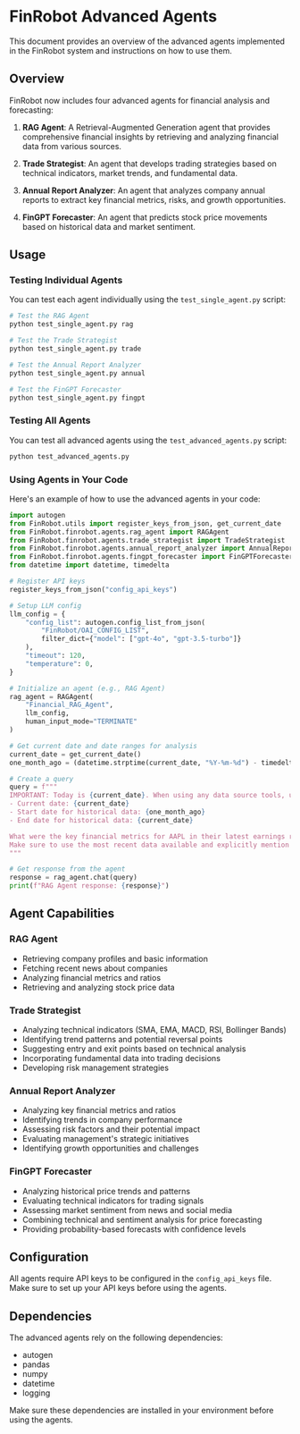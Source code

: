 # FinRobot Advanced Agents

This document provides an overview of the advanced agents implemented in the FinRobot system and instructions on how to use them.

## Overview

FinRobot now includes four advanced agents for financial analysis and forecasting:

1. **RAG Agent**: A Retrieval-Augmented Generation agent that provides comprehensive financial insights by retrieving and analyzing financial data from various sources.

2. **Trade Strategist**: An agent that develops trading strategies based on technical indicators, market trends, and fundamental data.

3. **Annual Report Analyzer**: An agent that analyzes company annual reports to extract key financial metrics, risks, and growth opportunities.

4. **FinGPT Forecaster**: An agent that predicts stock price movements based on historical data and market sentiment.

## Usage

### Testing Individual Agents

You can test each agent individually using the `test_single_agent.py` script:

```bash
# Test the RAG Agent
python test_single_agent.py rag

# Test the Trade Strategist
python test_single_agent.py trade

# Test the Annual Report Analyzer
python test_single_agent.py annual

# Test the FinGPT Forecaster
python test_single_agent.py fingpt
```

### Testing All Agents

You can test all advanced agents using the `test_advanced_agents.py` script:

```bash
python test_advanced_agents.py
```

### Using Agents in Your Code

Here's an example of how to use the advanced agents in your code:

```python
import autogen
from FinRobot.utils import register_keys_from_json, get_current_date
from FinRobot.finrobot.agents.rag_agent import RAGAgent
from FinRobot.finrobot.agents.trade_strategist import TradeStrategist
from FinRobot.finrobot.agents.annual_report_analyzer import AnnualReportAnalyzer
from FinRobot.finrobot.agents.fingpt_forecaster import FinGPTForecaster
from datetime import datetime, timedelta

# Register API keys
register_keys_from_json("config_api_keys")

# Setup LLM config
llm_config = {
    "config_list": autogen.config_list_from_json(
        "FinRobot/OAI_CONFIG_LIST",
        filter_dict={"model": ["gpt-4o", "gpt-3.5-turbo"]}
    ),
    "timeout": 120,
    "temperature": 0,
}

# Initialize an agent (e.g., RAG Agent)
rag_agent = RAGAgent(
    "Financial_RAG_Agent",
    llm_config,
    human_input_mode="TERMINATE"
)

# Get current date and date ranges for analysis
current_date = get_current_date()
one_month_ago = (datetime.strptime(current_date, "%Y-%m-%d") - timedelta(days=30)).strftime("%Y-%m-%d")

# Create a query
query = f"""
IMPORTANT: Today is {current_date}. When using any data source tools, use the following date ranges:
- Current date: {current_date}
- Start date for historical data: {one_month_ago}
- End date for historical data: {current_date}

What were the key financial metrics for AAPL in their latest earnings report?
Make sure to use the most recent data available and explicitly mention the dates you're using in your analysis.
"""

# Get response from the agent
response = rag_agent.chat(query)
print(f"RAG Agent response: {response}")
```

## Agent Capabilities

### RAG Agent

- Retrieving company profiles and basic information
- Fetching recent news about companies
- Analyzing financial metrics and ratios
- Retrieving and analyzing stock price data

### Trade Strategist

- Analyzing technical indicators (SMA, EMA, MACD, RSI, Bollinger Bands)
- Identifying trend patterns and potential reversal points
- Suggesting entry and exit points based on technical analysis
- Incorporating fundamental data into trading decisions
- Developing risk management strategies

### Annual Report Analyzer

- Analyzing key financial metrics and ratios
- Identifying trends in company performance
- Assessing risk factors and their potential impact
- Evaluating management's strategic initiatives
- Identifying growth opportunities and challenges

### FinGPT Forecaster

- Analyzing historical price trends and patterns
- Evaluating technical indicators for trading signals
- Assessing market sentiment from news and social media
- Combining technical and sentiment analysis for price forecasting
- Providing probability-based forecasts with confidence levels

## Configuration

All agents require API keys to be configured in the `config_api_keys` file. Make sure to set up your API keys before using the agents.

## Dependencies

The advanced agents rely on the following dependencies:

- autogen
- pandas
- numpy
- datetime
- logging

Make sure these dependencies are installed in your environment before using the agents.
